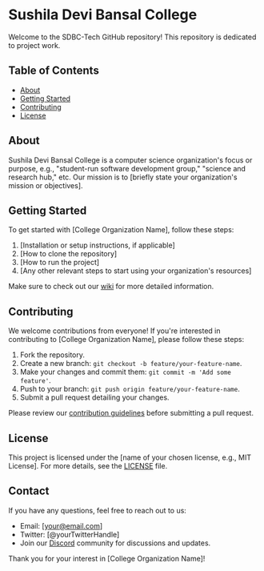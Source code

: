 # Sushila Devi Bansal College

Welcome to the SDBC-Tech GitHub repository! This repository is dedicated to project work.

## Table of Contents

- [About](#about)
- [Getting Started](#getting-started)
- [Contributing](#contributing)
- [License](#license)

## About

Sushila Devi Bansal College is a computer science organization's focus or purpose, e.g., "student-run software development group," "science and research hub," etc. Our mission is to [briefly state your organization's mission or objectives].

## Getting Started

To get started with [College Organization Name], follow these steps:

1. [Installation or setup instructions, if applicable]
2. [How to clone the repository]
3. [How to run the project]
4. [Any other relevant steps to start using your organization's resources]

Make sure to check out our [wiki](link-to-wiki) for more detailed information.

## Contributing

We welcome contributions from everyone! If you're interested in contributing to [College Organization Name], please follow these steps:

1. Fork the repository.
2. Create a new branch: `git checkout -b feature/your-feature-name`.
3. Make your changes and commit them: `git commit -m 'Add some feature'`.
4. Push to your branch: `git push origin feature/your-feature-name`.
5. Submit a pull request detailing your changes.

Please review our [contribution guidelines](link-to-contribution-guidelines) before submitting a pull request.

## License

This project is licensed under the [name of your chosen license, e.g., MIT License]. For more details, see the [LICENSE](LICENSE) file.

## Contact

If you have any questions, feel free to reach out to us:

- Email: [your@email.com]
- Twitter: [@yourTwitterHandle]
- Join our [Discord](link-to-discord) community for discussions and updates.

Thank you for your interest in [College Organization Name]!
